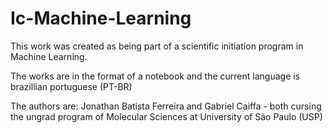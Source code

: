 # Ic-Machine-Learning
This work was created as being part of a scientific initiation program in Machine Learning.

The works are in the format of a notebook and the current language is brazillian portuguese (PT-BR)

The authors are: 
Jonathan Batista Ferreira and Gabriel Caiffa - both cursing the ungrad program of Molecular Sciences at University of São Paulo (USP) 
